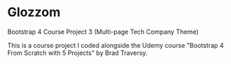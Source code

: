 # Glozzom
Bootstrap 4 Course Project 3 (Multi-page Tech Company Theme)

This is a course project I coded alongside the Udemy course "Bootstrap 4 From Scratch with 5 Projects" by Brad Traversy.
